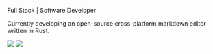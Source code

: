 Full Stack | Software Developer

Currently developing an open-source cross-platform markdown editor written in Rust.

<div> 
  <a href = "mailto:aguiarhcode@gmail.com"><img src="https://img.shields.io/badge/-Gmail-%23333?style=for-the-badge&logo=gmail&logoColor=white" target="_blank"></a>
  <a href="https://www.linkedin.com/in/tom%C3%A1s-aguiar-6690481ab/" target="_blank"><img src="https://img.shields.io/badge/-LinkedIn-%230077B5?style=for-the-badge&logo=linkedin&logoColor=white" target="_blank"></a> 
</div>


